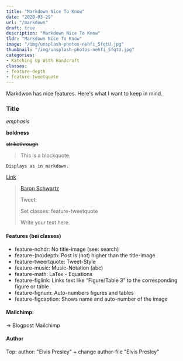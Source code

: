 ```yaml
---
title: "Markdown Nice To Know"
date: "2020-03-29"
url: "/markdown"
draft: true
description: "Markdown Nice To Know"
tldr: "Markdown Nice To Know"
image: "/img/unsplash-photos-nehfi_SfqtU.jpg"
thumbnail: "/img/unsplash-photos-nehfi_SfqtU.jpg"
categories:
- Katching Up With Handcraft
classes: 
- feature-depth
- feature-tweetquote
---
```

Markdwon has nice features. Here's what I want to keep in mind.

<!--more-->

### Title

_emphasis_

**boldness**

~~strikethrough~~

> This is a blockquote.

```
Displays as in markdown.
```

[Link](https://www.netlify.com/blog/2018/07/24/hugo-tips-how-to-create-author-pages/)
 
> [Baron Sc​hwartz](https://twitter.com/xaprb/status/921004656402321408)
>
> Tweet:
>
> Set classes: feature-tweetquote
>
> Write your text here.

#### Features (bei classes)
- feature-nohdr:        No title-image (see: search)
- feature-(no)depth:    Post is (not) higher than the title-image
- feature-tweertquote:  Tweet-Style
- feature-music:        Music-Notation (abc)
- feature-math:         LaTex - Equations
- feature-figlink:      Links text like “Figure/Table 3” to the corresponding figure or table
- feature-fignum:       Auto-numbers figures and tables
- feature-figcaption:   Shows name and auto-number of the image

#### Mailchimp:
-> Blogpost Mailchimp

#### Author
Top: author: "Elvis Presley" + change author-file "Elvis Presley"